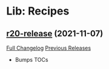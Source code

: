# Lib: Recipes

## [r20-release](https://github.com/warmexx/librecipes-3-0/tree/r20-release) (2021-11-07)
[Full Changelog](https://github.com/warmexx/librecipes-3-0/commits/r20-release) [Previous Releases](https://github.com/warmexx/librecipes-3-0/releases)

- Bumps TOCs  
